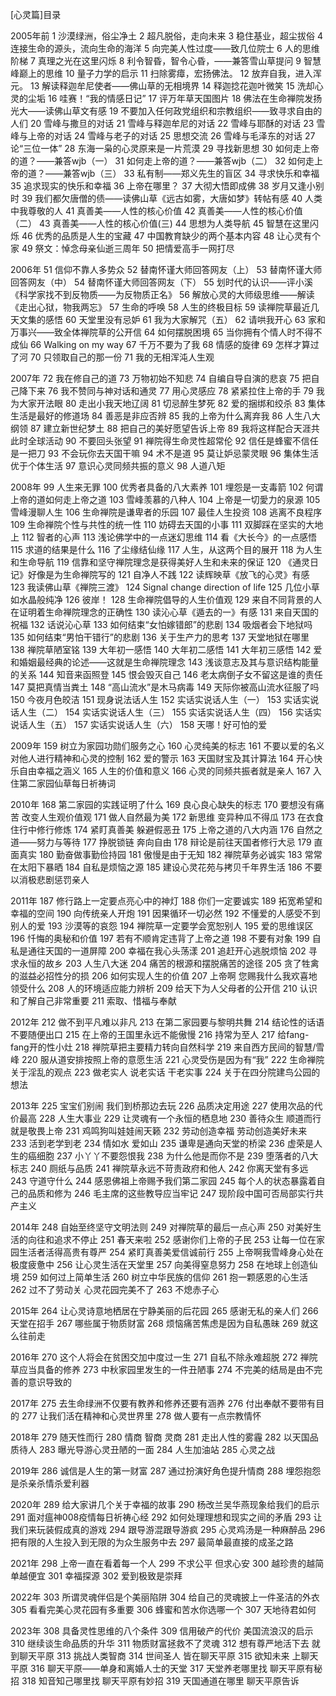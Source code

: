 [心灵篇]目录


2005年前
1 沙漠绿洲，俗尘净土
2 超凡脱俗，走向未来
3 稳住基业，超尘拔俗
4 连接生命的源头，流向生命的海洋
5 向完美人性过度——致几位院士
6 人的思维阶梯
7 真理之光在这里闪烁
8 利令智昏，智令心昏，——兼答雪山草提问
9 智慧峰巅上的思维
10 量子力学的启示
11 扫除雾瘴，宏扬佛法。
12 放弃自我，进入浑元。
13 解读释迦牟尼使者——佛山草的无相境界
14 释迦捻花迦叶微笑
15 洗却心灵的尘垢
16 哇赛！“我的情感日记”
17 评万年草天国图片
18 佛法在生命禅院发扬光大——读佛山草文有感
19 不要加入任何政党组织和宗教组织——致寻求自由的人们
20 雪峰与撒旦的对话
21 雪峰与释迦牟尼的对话
22 雪峰与耶酥的对话
23 雪峰与上帝的对话
24 雪峰与老子的对话
25 思想交流
26 雪峰与毛泽东的对话
27 论“三位一体”
28 东海一枭的心灵原来是一片荒漠
29 寻找新思想
30 如何走上帝的道？——兼答wjb（一）
31 如何走上帝的道？——兼答wjb（二）
32 如何走上帝的道？——兼答wjb（三）
33 私有制——郑义先生的盲区
34 寻求快乐和幸福
35 追求现实的快乐和幸福
36 上帝在哪里？
37 大彻大悟即成佛
38 岁月又逢小别时
39 我们都欠唐僧的债——读佛山草《远古如雾，大唐如梦》转帖有感
40 人类中我尊敬的人
41 真善美——人性的核心价值
42 真善美——人性的核心价值（二）
43 真善美——人性的核心价值(三)
44 思想为人类导航
45 智慧在这里闪烁
46 优秀的品质是人生的宝藏
47 中国教育缺少的两个基本内容
48 让心灵有个家
49 祭文：悼念母亲仙逝三周年
50 把情爱高手一网打尽


2006年
51 信仰不靠人多势众
52 替南怀谨大师回答网友（上）
53 替南怀谨大师回答网友（中）
54 替南怀谨大师回答网友（下）
55 划时代的认识——评小溪《科学家找不到反物质——为反物质正名》
56 解放心灵的大师级思维——解读《走出心狱，物我两忘》
57 生命的呼唤
58 人生的终极目标
59 读禅院草最近几天文集的感悟
60 天堂里没有忌妒
61 我为大家解咒（五）
62 请哄我开心
63 家和万事兴——致全体禅院草的公开信
64 如何摆脱困境
65 当你拥有个情人时不得不成仙
66 Walking on my way
67 千万不要为了我
68 情感的旋律
69 怎样才算过了河
70 只领取自己的那一份
71 我的无相浑沌人生观

2007年
72 我在修自己的道
73 万物初始不知悲
74 自编自导自演的悲哀
75 把自己降下来
76 我不赞同与神对话和通灵
77 用心灵感应
78 紧紧拉住上帝的手
79 我为大家开法眼
80 走出小我天地辽阔
81 切忌醉生梦死
82 爱的捆绑和绞杀
83 集体生活是最好的修道场
84 善恶是非应否辨
85 我的上帝为什么离弃我
86 人生八大纲领
87 建立新世纪梦土
88 把自己的美好愿望告诉上帝
89 我将这样配合天涯共此时全球活动
90 不要回头张望
91 禅院得生命灵性超常伦
92 信任是蜂蜜不信任是一把刀
93 不会玩你去天国干嘛
94 术不是道
95 莫让妒忌蒙灵眼
96 集体生活优于个体生活
97 意识心灵同频共振的意义
98 人道八矩


2008年
99 人生来无罪
100 优秀者具备的八大素养
101 埋怨是一支毒箭
102 何谓上帝的道如何走上帝之道
103 雪峰羡慕的八种人
104 上帝是一切愛力的泉源
105 雪峰漫聊人生
106 生命禅院是谦卑者的乐园
107 最佳人生投资
108 逃离不良程序
109 生命禅院个性与共性的统一性
110 妨碍去天国的小事
111 双脚踩在坚实的大地上
112 智者的心声
113 浅论佛学中的一点迷幻思维
114 看《大长今》的一点感悟
115 求道的结果是什么
116 了尘缘结仙缘
117 人生，从这两个目的展开
118 为人生和生命导航
119 信靠和坚守禅院理念是获得美好人生和未来的保证
120 《通灵日记》好像是为生命禅院写的
121 自净人不践
122 读辉映草《放飞的心灵》有感
123 我读佛山草《禅院三渡》
124 Signal change direction of life
125 几位小草如水晶般纯净
126 彼岸！
128 生命禅院倡导的人生价值观
129 来自不同背景的人在证明着生命禅院理念的正确性
130 读沁心草《遁去的一》有感
131 来自天国的祝福
132 话说沁心草
133 如何结束“女怕嫁错郎”的悲剧
134 吸烟者会下地狱吗
135 如何结束“男怕干错行”的悲剧
136 关于生产力的思考
137 天堂地狱在哪里
138 禅院草陋室铭
139 大年初一感悟
140 大年初二感悟
141 大年初三感悟
142 爱和婚姻最经典的论述——这就是生命禅院理念
143 浅谈意志及其与意识结构能量的关系
144 知音来函照登
145 恨会毁灭自己
146 老太病倒子女不留这是谁的责任
147 莫把真情当粪土
148 “高山流水”是木马病毒
149 天际你被高山流水征服了吗
150 今夜月色皎洁
151 现身说法话人生
152 实话实说话人生（一）
153 实话实说话人生（二）
154 实话实说话人生（三）
155 实话实说话人生（四）
156 实话实说话人生（五）
157 实话实说话人生（六）
158 天哪！好可怕的爱


2009年
159 树立为家园功勋们服务之心
160 心灵纯美的标志
161 不要以爱的名义对他人进行精神和心灵的控制
162 爱的警示
163 天国财宝及其计算法
164 开心快乐自由幸福之涵义
165 人生的价值和意义
166 心灵的同频共振者就是亲人
167 入住第二家园仙草每日祈祷词


2010年
168 第二家园的实践证明了什么
169 良心良心缺失的标志
170 要想没有痛苦 改变人生观价值观
171 做人自然最为美
172 新思维 变异种瓜不得瓜
173 在衣食住行中修行修炼
174 紧盯真善美 躲避假恶丑
175 上帝之道的八大内涵
176 自然之道——努力与等待
177 挣脱锁链 奔向自由
178 辩论是前往天国者修行大忌
179 直面真实
180 勤奋做事勤俭持园
181 傲慢是由于无知
182 禅院草务必诚实
183 常常在太阳下暴晒
184 自私是烦恼之源
185 建设心灵花苑与拷贝千年界生活
186 不要以消极悲剧惩罚亲人


2011年
187 修行路上一定要点亮心中的神灯
188 你们一定要诚实
189 拓宽希望和幸福的空间
190 向传统亲人开炮
191 因果循环一切必然
192 不懂爱的人感受不到别人的爱
193 沙漠等的哀怨
194 禅院草一定要学会宽恕别人
195 爱的思维误区
196 忏悔的奥秘和价值
197 若有不顺肯定违背了上帝之道
198 不要有对象
199 自私是通往天国的一道屏障
200 幸福在我心头荡漾
201 追赶开心逃脱烦恼
202 寻求永恒的故乡
203 人生八大迷
204 痛苦的根源和摆脱痛苦的途径
205 贪了牲禽的滋益必招性分的损
206 如何实现人生的价值
207 上帝啊 您赐我什么我欢喜地领受什么
208 人的环境适应能力辨析
209 给天下为人父母者的公开信
210 认识和了解自己非常重要
211 索取、惜福与奉献


2012年
212 做不到平凡难以非凡
213 在第二家园要与黎明共舞
214 结论性的话语不要随便出口
215 在上帝的王国里永远不能傲慢
216 持常为至人
217 给fang-fang开的性小灶
218 禅院草把主要精力转向自然科学
219 来自西方民间的智慧/雪峰
220 服从道安排按照上帝的意愿生活
221 心灵受伤是因为有“我”
222 生命禅院关于淫乱的观点
223 做老实人 说老实话 干老实事
224 关于在四分院建鸟公园的想法


2013年
225 宝宝们别闹 我们到桥那边去玩
226 品质决定用途
227 使用次品的代价最高
228 人生大事业
229 让灵魂有一个永恒的栖息地
230 善待众生 顺道而行就是敬畏上帝
231 鸡鸣狗叫娃娃闹天籁
232 劳动创造幸福 劳动创造美好未来
233 活到老学到老
234 情如水 爱如山
235 谦卑是通向天堂的桥梁
236 虚荣是人生的癌细胞
237 小丫丫不要怨恨我
238 为什么他是而你不是
239 堕落者的八大标志
240 厕纸与品质
241 禅院草永远不苛责政府和他人
242 你离天堂有多远
243 守道守什么
244 感恩佛祖上帝赐予我们第二家园
245 每个人的状态暴露着自己的品质和修为
246 毛主席的这些教导应当牢记
247 现阶段中国可否局部实行共产主义


2014年
248 自始至终坚守文明法则
249 对禅院草的最后一点心声
250 对美好生活的向往和追求不停止
251 春天来啦
252 感谢你们上帝的子民
253 让每一位在家园生活者活得高贵有尊严
254 紧盯真善美爱信诚前行
255 上帝啊我雪峰身心处在极度疲惫中
256 让心灵生活在天堂里
257 向美得窒息努力
258 在地球上创造仙境
259 如何过上简单生活
260 树立中华民族的信仰
261 抱一颗感恩的心生活
262 过不了劳动关 心灵花园完美不了
263 不熄赤子心


2015年
264 让心灵诗意地栖居在宁静美丽的后花园
265 感谢无私的亲人们
266 天堂在招手
267 哪些属于物质财富
268 烦恼痛苦焦虑是因为自私愚昧
269 就这么往前走


2016年
270 这个人将会在贫困交加中度过一生
271 自私不除永难超脱
272 禅院草应当具备的修养
273 中秋家园里发生的一件丑陋事
274 不完美的结局是由不完善的意识导致的


2017年
275 去生命绿洲不仅要有教养和修养还要有涵养
276 付出奉献不要带有目的
277 让我们活在精神和心灵世界里
278 做人要有一点宗教情怀


2018年
279 随天性而行
280 情商 智商 灵商
281 走出人性的雾霾
282 以天国品质待人
283 曝光导游心灵丑陋的一面
284 人生加油站
285 心灵之战


2019年
286 诚信是人生的第一财富
287 通过扮演好角色提升情商
288 埋怨抱怨是杀亲杀情杀爱利器


2020年
289 给大家讲几个关于幸福的故事
290 杨改兰吴华燕现象给我们的启示
291 面对瘟神008疫情每日祈祷心经
292 如何处理理想和现实之间的矛盾
293 让我们来玩装假成真的游戏
294 跟导游混跟导游疯
295 心灵鸡汤是一种麻醉品
296 把有限的人生投入到无限的为众生服务中去
297 最简单最直接的成圣之路


2021年
298 上帝一直在看着每一个人
299 不求公平 但求心安
300 越珍贵的越简单越便宜
301 幸福探源
302 爱到极致是崇拜

2022年
303 所谓灵魂伴侣是个美丽陷阱
304 给自己的灵魂披上一件圣洁的外衣
305 看看完美心灵花园有多重要
306 蜂蜜和苦水你选哪一个
307 天地待君如何

2023年
308 具备灵性思维的八个条件
309 信用破产的代价 美国流浪汉的启示
310 继续谈生命品质的升华
311 物质财富拯救不了灵魂
312 想有尊严地活下去 就到聊天平原
313 挑战人类智商
314 世间圣人 皆在聊天平原
315 欲知未来 上聊天平原
316 聊天平原——单身和离婚人士的天堂
317 天堂养老哪里找 聊天平原有秘招
318 知音知己哪里找 聊天平原有妙招
319 天国通道在哪里 聊天平原告诉


